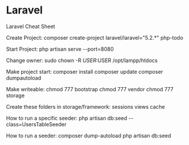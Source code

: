 # Laravel
Laravel Cheat Sheet


Create Project:
composer create-project laravel/laravel="5.2.*" php-todo

Start Project:
php artisan serve --port=8080

Change owner:
sudo chown -R $USER:$USER /opt/lampp/htdocs

Make project start:
composer install
composer update
composer dumpautoload

Make writeable:
chmod 777 bootstrap
chmod 777 vendor
chmod 777 storage


Create these folders in  storage/framework:
sessions
views
cache

How to run a specific seeder:
php artisan db:seed --class=UsersTableSeeder


How to run a seeder:
composer dump-autoload
php artisan db:seed
